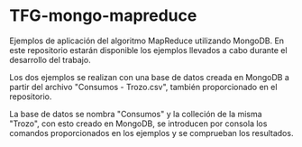 # TFG-mongo-mapreduce

Ejemplos de aplicación del algoritmo MapReduce utilizando MongoDB.
En este repositorio estarán disponible los ejemplos llevados a cabo durante el desarrollo del trabajo.

Los dos ejemplos se realizan con una base de datos  creada en MongoDB a partir del archivo "Consumos - Trozo.csv", también proporcionado en el repositorio.

La base de datos se nombra "Consumos" y la colleción de la misma "Trozo", con esto creado en MongoDB, se introducen por consola los comandos proporcionados en los ejemplos y se comprueban los resultados.
